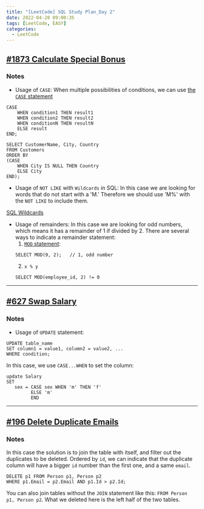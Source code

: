 ```yaml
---
title: "[LeetCode] SQL Study Plan_Day 2"
date: 2022-04-28 09:00:35
tags: [LeetCode, EASY]
categories:
  - LeetCode
---
```

## [#1873 Calculate Special Bonus](https://leetcode.com/problems/calculate-special-bonus/)
### **Notes**
- Usage of `CASE`:
When multiple possibilities of conditions, we can use [the `CASE` statement](https://www.w3schools.com/sql/sql_case.asp)

```
CASE
    WHEN condition1 THEN result1
    WHEN condition2 THEN result2
    WHEN conditionN THEN resultN
    ELSE result
END;
```

```
SELECT CustomerName, City, Country
FROM Customers
ORDER BY
(CASE
    WHEN City IS NULL THEN Country
    ELSE City
END);
```

- Usage of `NOT LIKE` with `Wildcards` in SQL:
In this case we are looking for words that do not start with a 'M.' Therefore we should use 'M%' with the `NOT LIKE` to include them.

[SQL Wildcards](https://www.w3schools.com/sql/sql_wildcards.asp)

- Usage of remainders:
In this case we are looking for odd numbers, which means it has a remainder of 1 if divided by 2. There are several ways to indicate a remainder statement:
  1. [`MOD` statement](https://www.w3schools.com/sql/func_mysql_mod.asp):
    ```
    SELECT MOD(9, 2);   // 1, odd number
    ```
  2. `x % y`
    ```
    SELECT MOD(employee_id, 2) != 0
    ```
<!-- more -->

---

## [#627 Swap Salary](https://leetcode.com/problems/swap-salary/)
### **Notes**
- Usage of `UPDATE` statement:

```
UPDATE table_name
SET column1 = value1, column2 = value2, ...
WHERE condition;
```

In this case, we use `CASE...WHEN` to set the column:

```
update Salary
SET
   sex = CASE sex WHEN 'm' THEN 'f'
         ELSE 'm'
         END
```
---

## [#196 Delete Duplicate Emails](https://leetcode.com/problems/delete-duplicate-emails/)
### **Notes**
In this case the solution is to join the table with itself, and filter out the duplicates to be deleted. Ordered by `id`, we can indicate that the duplicate column will have a bigger `id` number than the first one, and a same `email`.

```
DELETE p1 FROM Person p1, Person p2
WHERE p1.Email = p2.Email AND p1.Id > p2.Id;
```

You can also join tables without the `JOIN` statement like this: `FROM Person p1, Person p2`. What we deleted here is the left half of the two tables.
